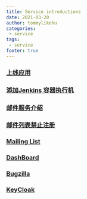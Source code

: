 ```yaml
---
title: Service introductions
date: 2021-03-20
author: tommylikehu
categories:
 - service
tags:
 - service
footer: true
---
```

### [上线应用](/service/app.md)
### [添加Jenkins 容器执行机](/service/jenkins-slave.md)
### [邮件服务介绍](/service/mail)
### [邮件列表禁止注册](/service/signup_forbidden.md)
### [Mailing List](/service/mailinglist)
### [DashBoard](/service/dashboard)
### [Bugzilla](/service/bugzilla)
### [KeyCloak](/service/keycloak)

